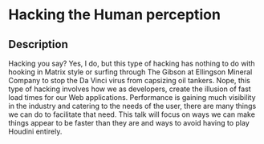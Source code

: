 # Hacking the Human perception

## Description
Hacking you say? Yes, I do, but this type of hacking has nothing to do with hooking in Matrix style or surfing through The Gibson at Ellingson Mineral Company to stop the Da Vinci virus from capsizing oil tankers. Nope, this type of hacking involves how we as developers, create the illusion of fast load times for our Web applications. Performance is gaining much visibility in the industry and catering to the needs of the user, there are many things we can do to facilitate that need. This talk will focus on ways we can make things appear to be faster than they are and ways to avoid having to play Houdini entirely.

